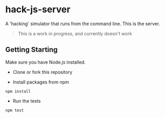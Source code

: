# hack-js-server

A 'hacking' simulator that runs from the command line. This is the server.

> This is a work in progress, and currently doesn't work

## Getting Starting

Make sure you have Node.js installed.

* Clone or fork this repository

* Install packages from npm
```
npm install
```

* Run the tests
```
npm test
```
